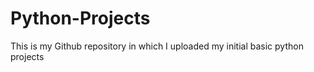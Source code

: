 # Python-Projects
This is my Github repository in which I uploaded my initial basic python projects
